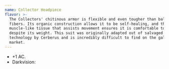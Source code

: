 ```yaml
---
name: Collector Headpiece
flavor: >-
  The Collectors' chitinous armor is flexible and even tougher than ballistic
  fibers. Its organic construction allows it to be self-healing, and the
  muscle-like tissue that assists movement ensures it is comfortable to wear
  despite its weight. This suit was originally adapted out of salvaged Collector
  technology by Cerberus and is incredibly difficult to find on the galactic
  market.
---
```

- +1 AC.
- Darkvision: <me-distance length='50' />